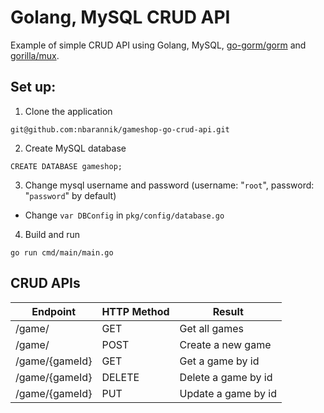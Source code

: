 # Golang, MySQL CRUD API

Example of simple CRUD API using Golang, MySQL, [go-gorm/gorm](https://github.com/go-gorm/gorm) and [gorilla/mux](https://github.com/gorilla/mux). 

## Set up:

1. Clone the application  
```
git@github.com:nbarannik/gameshop-go-crud-api.git
```
2. Create MySQL database
```
CREATE DATABASE gameshop;
```
3. Change mysql username and password (username: "```root```", password: "```password```" by default)
   
 - Change ```var DBConfig``` in ```pkg/config/database.go```

4. Build and run

```
go run cmd/main/main.go
```

## CRUD APIs

| Endpoint  | HTTP Method | Result |
| ------------- | ------------- | ------------- |
| /game/ | GET  | Get all games |
| /game/  | POST  | Create a new game |
| /game/{gameId}  | GET  | Get a game by id |
| /game/{gameId}  | DELETE  | Delete a game by id |
| /game/{gameId}  | PUT  | Update a game by id |
